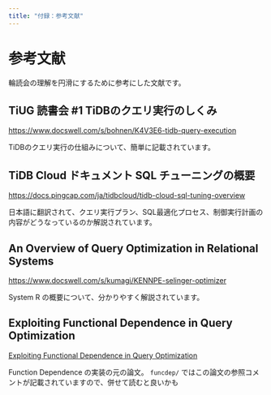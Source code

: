 ```yaml
---
title: "付録：参考文献"
---
```

# 参考文献
輪読会の理解を円滑にするために参考にした文献です。

## TiUG 読書会 #1 TiDBのクエリ実行のしくみ
https://www.docswell.com/s/bohnen/K4V3E6-tidb-query-execution

TiDBのクエリ実行の仕組みについて、簡単に記載されています。

## TiDB Cloud ドキュメント SQL チューニングの概要
https://docs.pingcap.com/ja/tidbcloud/tidb-cloud-sql-tuning-overview

日本語に翻訳されて、クエリ実行プラン、SQL最適化プロセス、制御実行計画の内容がどうなっているのか解説されています。

## An Overview of Query Optimization in Relational Systems
https://www.docswell.com/s/kumagi/KENNPE-selinger-optimizer

System R の概要について、分かりやすく解説されています。

## Exploiting Functional Dependence in Query Optimization
[Exploiting Functional Dependence in Query Optimization](https://cs.uwaterloo.ca/research/tr/2000/11/CS-2000-11.thesis.pdf)

Function Dependence の実装の元の論文。 `funcdep/` ではこの論文の参照コメントが記載されていますので、併せて読むと良いかも



